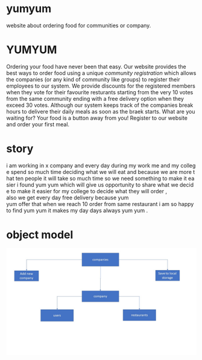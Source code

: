 # yumyum
website about ordering food for communities or company.
# YUMYUM
Ordering your food have never been that easy. Our website provides the best ways to order food using a unique *community registration* which allows the companies (or any kind of community like groups) to register their employees to our system.
We provide discounts for the registered members when they vote for their favourite resturants starting from the very 10 votes from the same community ending with a free delivery option when they exceed 30 votes.
Although our system keeps track of the companies break hours to delivere their daily meals as soon as the braek starts.
What are you waiting for? Your food is a button away from you!
Register to our website and order your first meal.
# story 
i am working in x company and every day during my work me and my college spend so much time deciding what we will eat and because we are more that ten people it will take so much time so we need something to make it easier i found yum yum which will give us opportunity to share what we decide to make it easier for my college to decide what they will order , 
also we get every day free delivery because yum yum offer that when we reach 10 order from same restaurant i am so happy to find yum yum it makes my day days always yum yum .

# object model
![object model](images\Presentation1.jpg)
